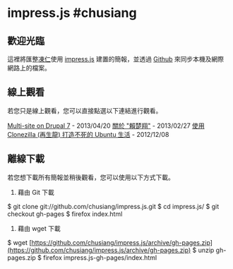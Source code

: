 impress.js #chusiang
========

歡迎光臨
--------

這裡將匯整[凍仁](http://note.drx.tw/p/about-chu-siang-lai.html)使用 [impress.js](https://github.com/bartaz/impress.js) 建置的簡報，並透過 [Github](https://github.com/) 來同步本機及網際網路上的檔案。


線上觀看
--------

若您只是線上觀看，您可以直接點選以下連結進行觀看。

[Multi-site on Drupal 7](http://chusiang.github.io/impress.js/2013-04-20-d7-multi-site.html#/bored) - 2013/04/20 
[關於 "賴楚翔"](http://chusiang.github.io/impress.js/2013-02-27-about-me.html#/bored) - 2013/02/27 
[使用 Clonezilla (再生龍) 打造不死的 Ubuntu 生活](http://chusiang.github.io/impress.js/2012-12-08-clonezilla.html#/bored) - 2012/12/08 


離線下載
--------

若您想下載所有簡報並稍後觀看，您可以使用以下方式下載。

1. 藉由 Git 下載

$ git clone git://github.com/chusiang/impress.js.git
$ cd impress.js/
$ git checkout gh-pages
$ firefox index.html

1. 藉由 wget 下載

$ wget [https://github.com/chusiang/impress.js/archive/gh-pages.zip](https://github.com/chusiang/impress.js/archive/gh-pages.zip)
$ unzip gh-pages.zip 
$ firefox impress.js-gh-pages/index.html

